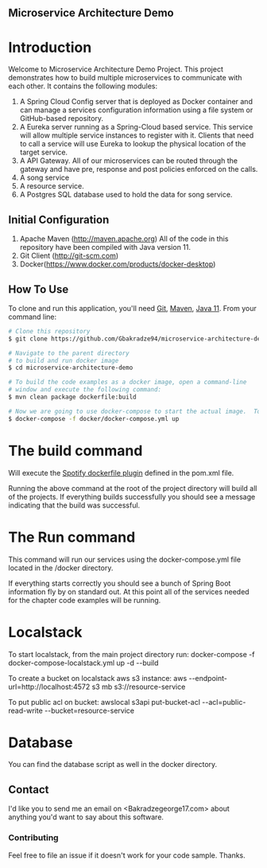 ## Microservice Architecture Demo

# Introduction
Welcome to Microservice Architecture Demo Project. This project demonstrates how to build 
multiple microservices to communicate with each other. It contains the following modules:
1. A Spring Cloud Config server that is deployed as Docker container and can manage a services configuration information using a file system or GitHub-based repository.
2. A Eureka server running as a Spring-Cloud based service. This service will allow multiple service instances to register with it. Clients that need to call a service will use Eureka to lookup the physical location of the target service.
3. A API Gateway. All of our microservices can be routed through the gateway and have pre, response and post policies enforced on the calls.
4. A song service
5. A resource service.
6. A Postgres SQL database used to hold the data for song service.

## Initial Configuration
1.	Apache Maven (http://maven.apache.org)  All of the code in this repository have been compiled with Java version 11.
2.	Git Client (http://git-scm.com)
3.  Docker(https://www.docker.com/products/docker-desktop)


## How To Use

To clone and run this application, you'll need [Git](https://git-scm.com), [Maven](https://maven.apache.org/), [Java 11](https://www.oracle.com/technetwork/java/javase/downloads/jdk11-downloads-5066655.html). From your command line:

```bash
# Clone this repository
$ git clone https://github.com/Gbakradze94/microservice-architecture-demo.git

# Navigate to the parent directory 
# to build and run docker image
$ cd microservice-architecture-demo

# To build the code examples as a docker image, open a command-line 
# window and execute the following command:
$ mvn clean package dockerfile:build

# Now we are going to use docker-compose to start the actual image.  To start the docker image, stay in the directory containing  your chapter 8 source code and  Run the following command: 
$ docker-compose -f docker/docker-compose.yml up
```

# The build command

Will execute the [Spotify dockerfile plugin](https://github.com/spotify/dockerfile-maven) defined in the pom.xml file.  

 Running the above command at the root of the project directory will build all of the projects.  If everything builds successfully you should see a message indicating that the build was successful.

# The Run command

This command will run our services using the docker-compose.yml file located in the /docker directory. 

If everything starts correctly you should see a bunch of Spring Boot information fly by on standard out.  At this point all of the services needed for the chapter code examples will be running.

# Localstack
To start localstack, from the main project directory run:
docker-compose -f docker-compose-localstack.yml up -d --build

To create a bucket on localstack aws s3 instance:
aws --endpoint-url=http://localhost:4572 s3 mb s3://resource-service

To put public acl on bucket:
awslocal s3api put-bucket-acl --acl=public-read-write --bucket=resource-service

# Database
You can find the database script as well in the docker directory.

## Contact

I'd like you to send me an email on <Bakradzegeorge17.com> about anything you'd want to say about this software.

### Contributing
Feel free to file an issue if it doesn't work for your code sample. Thanks.